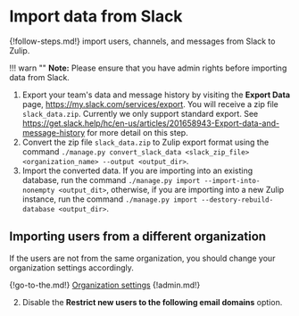 # Import data from Slack

{!follow-steps.md!} import users, channels, and messages from Slack to Zulip.

!!! warn ""
    **Note:** Please ensure that you have admin rights before importing data from Slack.

1. Export your team's data and message history by visiting the **Export Data**
   page, https://my.slack.com/services/export. You will receive a zip file
   `slack_data.zip`. Currently we only support standard export. See
   https://get.slack.help/hc/en-us/articles/201658943-Export-data-and-message-history
   for more detail on this step.
2. Convert the zip file `slack_data.zip` to Zulip export format using the
   command `./manage.py convert_slack_data <slack_zip_file> <organization_name> --output <output_dir>`.
3. Import the converted data. If you are importing into an existing database,
   run the command `./manage.py import --import-into-nonempty <output_dit>`,
   otherwise, if you are importing into a new Zulip instance, run the command
   `./manage.py import --destory-rebuild-database <output_dir>`.

## Importing users from a different organization

If the users are not from the same organization, you should change your organization settings accordingly.

{!go-to-the.md!} [Organization settings](/#administration/organization-settings)
{!admin.md!}

2. Disable the **Restrict new users to the following email domains** option.
